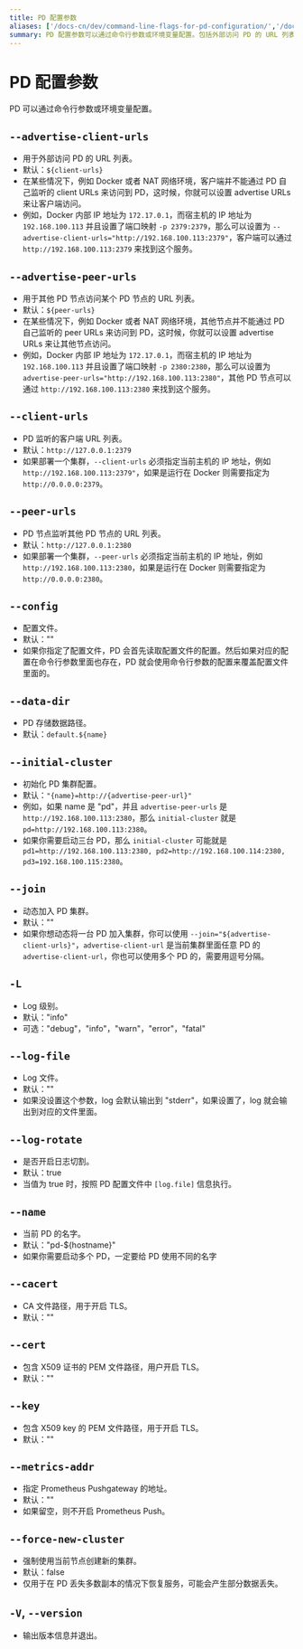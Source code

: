 ```yaml
---
title: PD 配置参数
aliases: ['/docs-cn/dev/command-line-flags-for-pd-configuration/','/docs-cn/dev/reference/configuration/pd-server/configuration/']
summary: PD 配置参数可以通过命令行参数或环境变量配置。包括外部访问 PD 的 URL 列表，其他 PD 节点访问某个 PD 节点的 URL 列表，PD 监听的客户端 URL 列表，PD 节点监听其他 PD 节点的 URL 列表，配置文件，PD 存储数据路径，初始化 PD 集群配置，动态加入 PD 集群，Log 级别，Log 文件，是否开启日志切割，当前 PD 的名字，CA 文件路径，包含 X509 证书的 PEM 文件路径，包含 X509 key 的 PEM 文件路径，指定 Prometheus Pushgateway 的地址，强制使用当前节点创建新的集群，输出版本信息并退出。
---
```


# PD 配置参数

PD 可以通过命令行参数或环境变量配置。

## `--advertise-client-urls`

+ 用于外部访问 PD 的 URL 列表。
+ 默认：`${client-urls}`
+ 在某些情况下，例如 Docker 或者 NAT 网络环境，客户端并不能通过 PD 自己监听的 client URLs 来访问到 PD，这时候，你就可以设置 advertise URLs 来让客户端访问。
+ 例如，Docker 内部 IP 地址为 `172.17.0.1`，而宿主机的 IP 地址为 `192.168.100.113` 并且设置了端口映射 `-p 2379:2379`，那么可以设置为 `--advertise-client-urls="http://192.168.100.113:2379"`，客户端可以通过 `http://192.168.100.113:2379` 来找到这个服务。

## `--advertise-peer-urls`

+ 用于其他 PD 节点访问某个 PD 节点的 URL 列表。
+ 默认：`${peer-urls}`
+ 在某些情况下，例如 Docker 或者 NAT 网络环境，其他节点并不能通过 PD 自己监听的 peer URLs 来访问到 PD，这时候，你就可以设置 advertise URLs 来让其他节点访问。
+ 例如，Docker 内部 IP 地址为 `172.17.0.1`，而宿主机的 IP 地址为 `192.168.100.113` 并且设置了端口映射 `-p 2380:2380`，那么可以设置为 `advertise-peer-urls="http://192.168.100.113:2380"`，其他 PD 节点可以通过 `http://192.168.100.113:2380` 来找到这个服务。

## `--client-urls`

+ PD 监听的客户端 URL 列表。
+ 默认：`http://127.0.0.1:2379`
+ 如果部署一个集群，`--client-urls` 必须指定当前主机的 IP 地址，例如 `http://192.168.100.113:2379"`，如果是运行在 Docker 则需要指定为 `http://0.0.0.0:2379`。

## `--peer-urls`

+ PD 节点监听其他 PD 节点的 URL 列表。
+ 默认：`http://127.0.0.1:2380`
+ 如果部署一个集群，`--peer-urls` 必须指定当前主机的 IP 地址，例如 `http://192.168.100.113:2380`，如果是运行在 Docker 则需要指定为 `http://0.0.0.0:2380`。

## `--config`

+ 配置文件。
+ 默认：""
+ 如果你指定了配置文件，PD 会首先读取配置文件的配置。然后如果对应的配置在命令行参数里面也存在，PD 就会使用命令行参数的配置来覆盖配置文件里面的。

## `--data-dir`

+ PD 存储数据路径。
+ 默认：`default.${name}`

## `--initial-cluster`

+ 初始化 PD 集群配置。
+ 默认：`"{name}=http://{advertise-peer-url}"`
+ 例如，如果 name 是 "pd"，并且 `advertise-peer-urls` 是 `http://192.168.100.113:2380`，那么 `initial-cluster` 就是 `pd=http://192.168.100.113:2380`。
+ 如果你需要启动三台 PD，那么 `initial-cluster` 可能就是 `pd1=http://192.168.100.113:2380, pd2=http://192.168.100.114:2380, pd3=192.168.100.115:2380`。

## `--join`

+ 动态加入 PD 集群。
+ 默认：""
+ 如果你想动态将一台 PD 加入集群，你可以使用 `--join="${advertise-client-urls}"`，`advertise-client-url` 是当前集群里面任意 PD 的 `advertise-client-url`，你也可以使用多个 PD 的，需要用逗号分隔。

## `-L`

+ Log 级别。
+ 默认："info"
+ 可选："debug"，"info"，"warn"，"error"，"fatal"

## `--log-file`

+ Log 文件。
+ 默认：""
+ 如果没设置这个参数，log 会默认输出到 "stderr"，如果设置了，log 就会输出到对应的文件里面。

## `--log-rotate`

+ 是否开启日志切割。
+ 默认：true
+ 当值为 true 时，按照 PD 配置文件中 `[log.file]` 信息执行。

## `--name`

+ 当前 PD 的名字。
+ 默认："pd-${hostname}"
+ 如果你需要启动多个 PD，一定要给 PD 使用不同的名字

## `--cacert`

+ CA 文件路径，用于开启 TLS。
+ 默认：""

## `--cert`

+ 包含 X509 证书的 PEM 文件路径，用户开启 TLS。
+ 默认：""

## `--key`

+ 包含 X509 key 的 PEM 文件路径，用于开启 TLS。
+ 默认：""

## `--metrics-addr`

+ 指定 Prometheus Pushgateway 的地址。
+ 默认：""
+ 如果留空，则不开启 Prometheus Push。

## `--force-new-cluster`

+ 强制使用当前节点创建新的集群。
+ 默认：false
+ 仅用于在 PD 丢失多数副本的情况下恢复服务，可能会产生部分数据丢失。

## `-V`, `--version`

+ 输出版本信息并退出。
